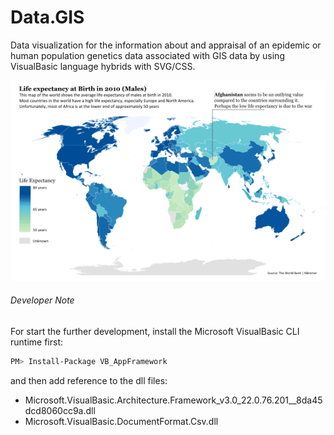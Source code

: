 # Data.GIS
Data visualization for the information about and appraisal of an epidemic or human population genetics data associated with GIS data by using VisualBasic language hybrids with SVG/CSS.

![](./etc.png)

###### Developer Note

For start the further development, install the Microsoft VisualBasic CLI runtime first:

```bash
PM> Install-Package VB_AppFramework
```

and then add reference to the dll files:

+ Microsoft.VisualBasic.Architecture.Framework_v3.0_22.0.76.201__8da45dcd8060cc9a.dll
+ Microsoft.VisualBasic.DocumentFormat.Csv.dll
